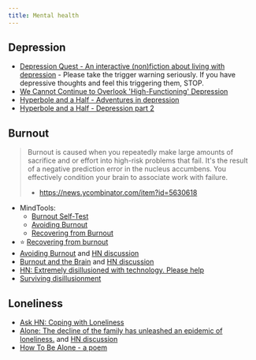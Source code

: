 ```yaml
---
title: Mental health
---
```

## Depression

- [Depression Quest - An interactive (non)fiction about living with depression](http://www.depressionquest.com/dqfinal.html) - Please take the trigger warning seriously. If you have depressive thoughts and feel this triggering them, STOP.
- [We Cannot Continue to Overlook 'High-Functioning' Depression ](https://themighty.com/2016/05/high-functioning-depression-we-cant-overlook-the-overachievers/)
- [Hyperbole and a Half - Adventures in depression](http://hyperboleandahalf.blogspot.com/2011/10/adventures-in-depression.html)
- [Hyperbole and a Half - Depression part 2](http://hyperboleandahalf.blogspot.com/2013/05/depression-part-two.html)

## Burnout

> Burnout is caused when you repeatedly make large amounts of sacrifice and or effort into high-risk problems that fail. It's the result of a negative prediction error in the nucleus accumbens. You effectively condition your brain to associate work with failure.
>
> - https://news.ycombinator.com/item?id=5630618

- MindTools:
    - [Burnout Self-Test](https://www.mindtools.com/pages/article/newTCS_08.htm)
    - [Avoiding Burnout](https://www.mindtools.com/pages/article/avoiding-burnout.htm)
    - [Recovering from Burnout](https://www.mindtools.com/pages/article/recovering-from-burnout.htm)
- :star: [Recovering from burnout](https://kierantie.com/a/burnout)
- [Avoiding Burnout](https://andrewdumont.me/avoiding-burnout/) and [HN discussion](https://news.ycombinator.com/item?id=5630445)
- [Burnout and the Brain](https://www.psychologicalscience.org/observer/burnout-and-the-brain) and [HN discussion](https://news.ycombinator.com/item?id=20331654)
- [HN: Extremely disillusioned with technology. Please help](https://news.ycombinator.com/item?id=23072333)
- [Surviving disillusionment](https://www.spakhm.com/p/surviving-disillusionment)

## Loneliness

- [Ask HN: Coping with Loneliness](https://news.ycombinator.com/item?id=14800579)
- [Alone: The decline of the family has unleashed an epidemic of loneliness.](https://www.city-journal.org/decline-of-family-loneliness-epidemic) and [HN discussion](https://news.ycombinator.com/item?id=20116699)
- [How To Be Alone - a poem](https://www.youtube.com/watch?v=k7X7sZzSXYs)
